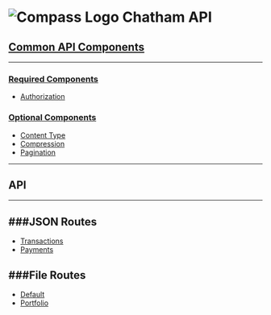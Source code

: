 # ![Compass Logo](https://raw.github.com/Chatham/apidocs.chathamfinancial.com/master/ChathamCompass-150x150.png) Chatham API


## [Common API Components][Common]
[Common]: Common.md
-----

### [Required Components][Common]
* [Authorization][Common]

### [Optional Components][Common]
* [Content Type][Common]
* [Compression][Common]
* [Pagination][Common]

-----

## API
-----

###JSON Routes
--------
* [Transactions](report/transactions)
* [Payments](report/payments)

###File Routes
--------
* [Default](report/default.md)
* [Portfolio](report/portfolio)


